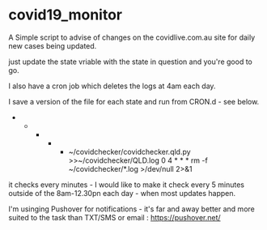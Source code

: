 # covid19_monitor
A Simple script to advise of changes on the covidlive.com.au site for daily new cases being updated. 

just update the state vriable with the state in question and you're good to go. 

I also have a cron job which deletes the logs at 4am each day. 

I save a version of the file for each state and run from CRON.d - see below.
* * * * * ~/covidchecker/covidchecker.qld.py >>~/covidchecker/QLD.log
0 4 * * * rm -f ~/covidchecker/*.log >/dev/null 2>&1

it checks every minutes - I would like to make it check every 5 minutes outside of the 8am-12.30pn each day - when most updates happen. 

I'm usinging Pushover for notifications - it's far and away better and more suited to the task than TXT/SMS or email : https://pushover.net/


